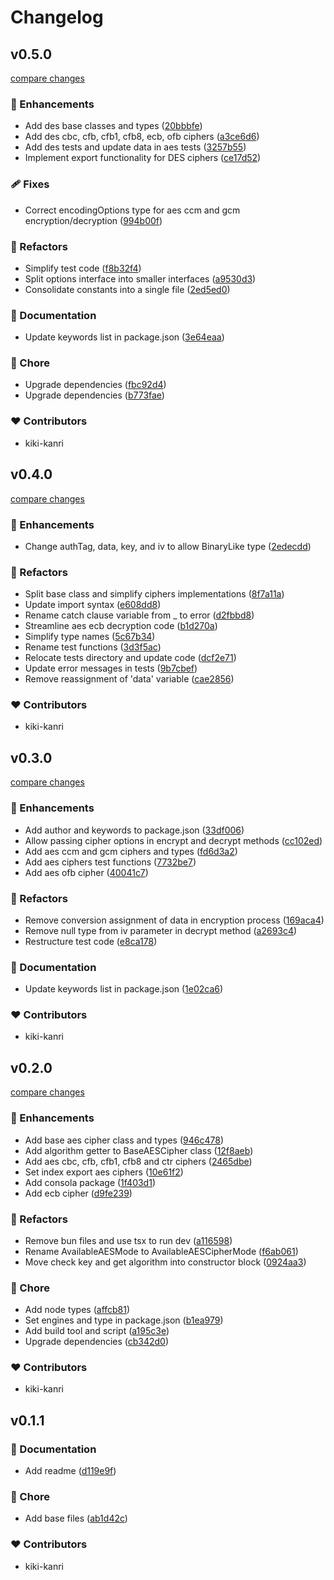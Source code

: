 # Changelog

## v0.5.0

[compare changes](https://github.com/kiki-kanri/node-ciphers/compare/v0.4.0...v0.5.0)

### 🚀 Enhancements

- Add des base classes and types ([20bbbfe](https://github.com/kiki-kanri/node-ciphers/commit/20bbbfe))
- Add des cbc, cfb, cfb1, cfb8, ecb, ofb ciphers ([a3ce6d6](https://github.com/kiki-kanri/node-ciphers/commit/a3ce6d6))
- Add des tests and update data in aes tests ([3257b55](https://github.com/kiki-kanri/node-ciphers/commit/3257b55))
- Implement export functionality for DES ciphers ([ce17d52](https://github.com/kiki-kanri/node-ciphers/commit/ce17d52))

### 🩹 Fixes

- Correct encodingOptions type for aes ccm and gcm encryption/decryption ([994b00f](https://github.com/kiki-kanri/node-ciphers/commit/994b00f))

### 💅 Refactors

- Simplify test code ([f8b32f4](https://github.com/kiki-kanri/node-ciphers/commit/f8b32f4))
- Split options interface into smaller interfaces ([a9530d3](https://github.com/kiki-kanri/node-ciphers/commit/a9530d3))
- Consolidate constants into a single file ([2ed5ed0](https://github.com/kiki-kanri/node-ciphers/commit/2ed5ed0))

### 📖 Documentation

- Update keywords list in package.json ([3e64eaa](https://github.com/kiki-kanri/node-ciphers/commit/3e64eaa))

### 🏡 Chore

- Upgrade dependencies ([fbc92d4](https://github.com/kiki-kanri/node-ciphers/commit/fbc92d4))
- Upgrade dependencies ([b773fae](https://github.com/kiki-kanri/node-ciphers/commit/b773fae))

### ❤️ Contributors

- kiki-kanri

## v0.4.0

[compare changes](https://github.com/kiki-kanri/node-ciphers/compare/v0.3.0...v0.4.0)

### 🚀 Enhancements

- Change authTag, data, key, and iv to allow BinaryLike type ([2edecdd](https://github.com/kiki-kanri/node-ciphers/commit/2edecdd))

### 💅 Refactors

- Split base class and simplify ciphers implementations ([8f7a11a](https://github.com/kiki-kanri/node-ciphers/commit/8f7a11a))
- Update import syntax ([e608dd8](https://github.com/kiki-kanri/node-ciphers/commit/e608dd8))
- Rename catch clause variable from _ to error ([d2fbbd8](https://github.com/kiki-kanri/node-ciphers/commit/d2fbbd8))
- Streamline aes ecb decryption code ([b1d270a](https://github.com/kiki-kanri/node-ciphers/commit/b1d270a))
- Simplify type names ([5c67b34](https://github.com/kiki-kanri/node-ciphers/commit/5c67b34))
- Rename test functions ([3d3f5ac](https://github.com/kiki-kanri/node-ciphers/commit/3d3f5ac))
- Relocate tests directory and update code ([dcf2e71](https://github.com/kiki-kanri/node-ciphers/commit/dcf2e71))
- Update error messages in tests ([9b7cbef](https://github.com/kiki-kanri/node-ciphers/commit/9b7cbef))
- Remove reassignment of 'data' variable ([cae2856](https://github.com/kiki-kanri/node-ciphers/commit/cae2856))

### ❤️ Contributors

- kiki-kanri

## v0.3.0

[compare changes](https://github.com/kiki-kanri/node-ciphers/compare/v0.2.0...v0.3.0)

### 🚀 Enhancements

- Add author and keywords to package.json ([33df006](https://github.com/kiki-kanri/node-ciphers/commit/33df006))
- Allow passing cipher options in encrypt and decrypt methods ([cc102ed](https://github.com/kiki-kanri/node-ciphers/commit/cc102ed))
- Add aes ccm and gcm ciphers and types ([fd6d3a2](https://github.com/kiki-kanri/node-ciphers/commit/fd6d3a2))
- Add aes ciphers test functions ([7732be7](https://github.com/kiki-kanri/node-ciphers/commit/7732be7))
- Add aes ofb cipher ([40041c7](https://github.com/kiki-kanri/node-ciphers/commit/40041c7))

### 💅 Refactors

- Remove conversion assignment of data in encryption process ([169aca4](https://github.com/kiki-kanri/node-ciphers/commit/169aca4))
- Remove null type from iv parameter in decrypt method ([a2693c4](https://github.com/kiki-kanri/node-ciphers/commit/a2693c4))
- Restructure test code ([e8ca178](https://github.com/kiki-kanri/node-ciphers/commit/e8ca178))

### 📖 Documentation

- Update keywords list in package.json ([1e02ca6](https://github.com/kiki-kanri/node-ciphers/commit/1e02ca6))

### ❤️ Contributors

- kiki-kanri

## v0.2.0

[compare changes](https://github.com/kiki-kanri/node-ciphers/compare/v0.1.0...v0.2.0)

### 🚀 Enhancements

- Add base aes cipher class and types ([946c478](https://github.com/kiki-kanri/node-ciphers/commit/946c478))
- Add algorithm getter to BaseAESCipher class ([12f8aeb](https://github.com/kiki-kanri/node-ciphers/commit/12f8aeb))
- Add aes cbc, cfb, cfb1, cfb8 and ctr ciphers ([2465dbe](https://github.com/kiki-kanri/node-ciphers/commit/2465dbe))
- Set index export aes ciphers ([10e61f2](https://github.com/kiki-kanri/node-ciphers/commit/10e61f2))
- Add consola package ([1f403d1](https://github.com/kiki-kanri/node-ciphers/commit/1f403d1))
- Add ecb cipher ([d9fe239](https://github.com/kiki-kanri/node-ciphers/commit/d9fe239))

### 💅 Refactors

- Remove bun files and use tsx to run dev ([a116598](https://github.com/kiki-kanri/node-ciphers/commit/a116598))
- Rename AvailableAESMode to AvailableAESCipherMode ([f6ab061](https://github.com/kiki-kanri/node-ciphers/commit/f6ab061))
- Move check key and get algorithm into constructor block ([0924aa3](https://github.com/kiki-kanri/node-ciphers/commit/0924aa3))

### 🏡 Chore

- Add node types ([affcb81](https://github.com/kiki-kanri/node-ciphers/commit/affcb81))
- Set engines and type in package.json ([b1ea979](https://github.com/kiki-kanri/node-ciphers/commit/b1ea979))
- Add build tool and script ([a195c3e](https://github.com/kiki-kanri/node-ciphers/commit/a195c3e))
- Upgrade dependencies ([cb342d0](https://github.com/kiki-kanri/node-ciphers/commit/cb342d0))

### ❤️ Contributors

- kiki-kanri

## v0.1.1

### 📖 Documentation

- Add readme ([d119e9f](https://github.com/kiki-kanri/node-ciphers/commit/d119e9f))

### 🏡 Chore

- Add base files ([ab1d42c](https://github.com/kiki-kanri/node-ciphers/commit/ab1d42c))

### ❤️ Contributors

- kiki-kanri
